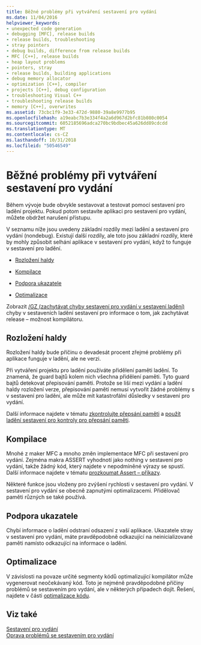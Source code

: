 ```yaml
---
title: Běžné problémy při vytváření sestavení pro vydání
ms.date: 11/04/2016
helpviewer_keywords:
- unexpected code generation
- debugging [MFC], release builds
- release builds, troubleshooting
- stray pointers
- debug builds, difference from release builds
- MFC [C++], release builds
- heap layout problems
- pointers, stray
- release builds, building applications
- debug memory allocator
- optimization [C++], compiler
- projects [C++], debug configuration
- troubleshooting Visual C++
- troubleshooting release builds
- memory [C++], overwrites
ms.assetid: 73cbc1f9-3e33-472d-9880-39a8e9977b95
ms.openlocfilehash: a19eabc7b3e334f4a2a6d967d2bfc81b080c0054
ms.sourcegitcommit: 6052185696adca270bc9bdbec45a626dd89cdcdd
ms.translationtype: MT
ms.contentlocale: cs-CZ
ms.lasthandoff: 10/31/2018
ms.locfileid: "50546549"
---
```

# <a name="common-problems-when-creating-a-release-build"></a>Běžné problémy při vytváření sestavení pro vydání

Během vývoje bude obvykle sestavovat a testovat pomocí sestavení pro ladění projektu. Pokud potom sestavíte aplikaci pro sestavení pro vydání, můžete obdržet narušení přístupu.

V seznamu níže jsou uvedeny základní rozdíly mezi ladění a sestavení pro vydání (nondebug). Existují další rozdíly, ale toto jsou základní rozdíly, které by mohly způsobit selhání aplikace v sestavení pro vydání, když to funguje v sestavení pro ladění.

- [Rozložení haldy](#_core_heap_layout)

- [Kompilace](#_core_compilation)

- [Podpora ukazatele](#_core_pointer_support)

- [Optimalizace](#_core_optimizations)

Zobrazit [/GZ (zachytávat chyby sestavení pro vydání v sestavení ladění)](../../build/reference/gz-enable-stack-frame-run-time-error-checking.md) chyby v sestaveních ladění sestavení pro informace o tom, jak zachytávat release – možnost kompilátoru.

##  <a name="_core_heap_layout"></a> Rozložení haldy

Rozložení haldy bude příčinu o devadesát procent zřejmé problémy při aplikace funguje v ladění, ale ne verzi.

Při vytváření projektu pro ladění používáte přidělení paměti ladění. To znamená, že guard bajtů kolem nich všechna přidělení paměti. Tyto guard bajtů detekovat přepisování paměti. Protože se liší mezi vydání a ladění haldy rozložení verze, přepisování paměti nemusí vytvořit žádné problémy s v sestavení pro ladění, ale může mít katastrofální důsledky v sestavení pro vydání.

Další informace najdete v tématu [zkontrolujte přepsání paměti](../../build/reference/checking-for-memory-overwrites.md) a [použít ladění sestavení pro kontroly pro přepsání paměti](../../build/reference/using-the-debug-build-to-check-for-memory-overwrite.md).

##  <a name="_core_compilation"></a> Kompilace

Mnohé z maker MFC a mnoho změn implementace MFC při sestavení pro vydání. Zejména makra ASSERT vyhodnotí jako nothing v sestavení pro vydání, takže žádný kód, který najdete v nepodmíněné výrazy se spustí. Další informace najdete v tématu [prozkoumat Assert – příkazy](../../build/reference/using-verify-instead-of-assert.md).

Některé funkce jsou vloženy pro zvýšení rychlosti v sestavení pro vydání. V sestavení pro vydání se obecně zapnutými optimalizacemi. Přidělovač paměti různých se také používá.

##  <a name="_core_pointer_support"></a> Podpora ukazatele

Chybí informace o ladění odstraní odsazení z vaší aplikace. Ukazatele stray v sestavení pro vydání, máte pravděpodobně odkazující na neinicializované paměti namísto odkazující na informace o ladění.

##  <a name="_core_optimizations"></a> Optimalizace

V závislosti na povaze určité segmenty kódů optimalizující kompilátor může vygenerovat neočekávaný kód. Toto je nejméně pravděpodobné příčiny problémů se sestavením pro vydání, ale v některých případech dojít. Řešení, najdete v části [optimalizace kódu](../../build/reference/optimizing-your-code.md).

## <a name="see-also"></a>Viz také

[Sestavení pro vydání](../../build/reference/release-builds.md)<br/>
[Oprava problémů se sestavením pro vydání](../../build/reference/fixing-release-build-problems.md)